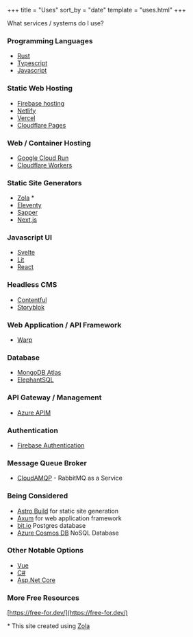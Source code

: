 +++
title = "Uses"
sort_by = "date"
template = "uses.html"
+++

What services / systems do I use?

### Programming Languages
- [Rust](https://www.rust-lang.org/)
- [Typescript](https://www.typescriptlang.org/)
- [Javascript](https://developer.mozilla.org/en-US/docs/Web/JavaScript)


### Static Web Hosting

- [Firebase hosting](https://firebase.google.com/products/hosting)
- [Netlify](https://www.netlify.com/)
- [Vercel](https://vercel.com/)
- [Cloudflare Pages](https://pages.cloudflare.com/)

### Web / Container Hosting
- [Google Cloud Run](https://cloud.google.com/run)
- [Cloudflare Workers](https://workers.cloudflare.com/)

### Static Site Generators
- [Zola](https://www.getzola.org/) *
- [Eleventy](https://www.11ty.dev/)
- [Sapper](https://sapper.svelte.dev/)
- [Next.js](https://nextjs.org/)

### Javascript UI
- [Svelte](https://svelte.dev/)
- [Lit](https://lit.dev/)
- [React](https://reactjs.org/)

### Headless CMS
- [Contentful](https://www.contentful.com/)
- [Storyblok](https://www.storyblok.com/)

### Web Application / API Framework
- [Warp](https://github.com/seanmonstar/warp)

### Database
- [MongoDB Atlas](https://www.mongodb.com/cloud/atlas)
- [ElephantSQL](https://www.elephantsql.com/)

### API Gateway / Management
- [Azure APIM](https://azure.microsoft.com/en-in/services/api-management/)

### Authentication
- [Firebase Authentication](https://firebase.google.com/products/auth)

### Message Queue Broker
- [CloudAMQP](https://www.cloudamqp.com/) - RabbitMQ as a Service

### Being Considered
- [Astro Build](https://astro.build/) for static site generation
- [Axum](https://github.com/tokio-rs/axum) for web application framework
- [bit.io](bit.io) Postgres database
- [Azure Cosmos DB](https://azure.microsoft.com/en-us/services/cosmos-db/) NoSQL Database

### Other Notable Options
- [Vue](https://vuejs.org/)
- [C#](https://docs.microsoft.com/en-us/dotnet/csharp/)
- [Asp.Net Core](https://docs.microsoft.com/en-us/aspnet/core/?view=aspnetcore-5.0)

### More Free Resources
[https://free-for.dev/](https://free-for.dev/)


\* This site created using [Zola](https://www.getzola.org/)